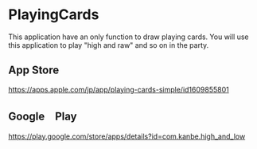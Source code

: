 # PlayingCards

This application have an only function to draw playing cards.
You will use this application to play "high and raw" and so on in the party.

## App Store
https://apps.apple.com/jp/app/playing-cards-simple/id1609855801

## Google　Play
https://play.google.com/store/apps/details?id=com.kanbe.high_and_low
